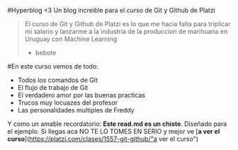 #Hyperblog <3 
Un blog increible para el curso de Git y Github de Platzi
>El curso de Git y Github de Platzi es lo que me hacia falta para triplicar mi salario y lanzarme a la industria de la produccion de marihuana en Uruguay con Machine Learning
> - bebote

#En este curso vemos de todo:
* Todos los comandos de Git
* El flujo de trabajo de Git
* El verdadero amor por las buenas practicas
* Trucos muy locuazes del profesor
* Las personalidades multiples de Freddy

Y como un amable recordatorio:  **Este read.md es un chiste**. Diseñado para el ejemplo. Si llegas aca NO TE LO TOMES EN SERIO y mejor ve [**a ver el curso**](https://platzi.com/clases/1557-git-github/"a ver el curso") 